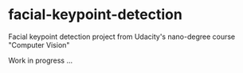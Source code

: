 # facial-keypoint-detection
Facial keypoint detection project from Udacity's nano-degree course "Computer Vision" 

Work in progress ...
